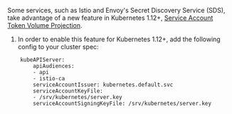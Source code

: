 Some services, such as Istio and Envoy's Secret Discovery Service (SDS), take advantage of a new feature in Kubernetes 1.12+, [Service Account Token Volume Projection](https://kubernetes.io/docs/tasks/configure-pod-container/configure-service-account/#service-account-token-volume-projection).


1. In order to enable this feature for Kubernetes 1.12+, add the following config to your cluster spec:

```
    kubeAPIServer:
        apiAudiences:
        - api
        - istio-ca
        serviceAccountIssuer: kubernetes.default.svc
        serviceAccountKeyFile:
        - /srv/kubernetes/server.key
        serviceAccountSigningKeyFile: /srv/kubernetes/server.key
```
